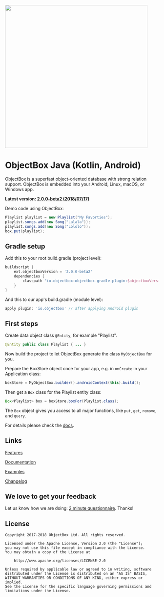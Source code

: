 <img width="466" src="https://raw.githubusercontent.com/objectbox/objectbox-java/master/logo.png">

# ObjectBox Java (Kotlin, Android)
ObjectBox is a superfast object-oriented database with strong relation support. ObjectBox is embedded into your Android, Linux, macOS, or Windows app.

**Latest version: [2.0.0-beta2 (2018/07/17)](http://objectbox.io/changelog)**

Demo code using ObjectBox:

```java
Playlist playlist = new Playlist("My Favorties");
playlist.songs.add(new Song("Lalala"));
playlist.songs.add(new Song("Lololo"));
box.put(playlist);
```

Gradle setup
------------
Add this to your root build.gradle (project level): 

```groovy
buildscript {
    ext.objectboxVersion = '2.0.0-beta2'
    dependencies {
        classpath "io.objectbox:objectbox-gradle-plugin:$objectboxVersion"
    }
}
```

And this to our app's build.gradle (module level):

```groovy
apply plugin: 'io.objectbox' // after applying Android plugin
```

First steps
-----------
Create data object class `@Entity`, for example "Playlist".
```java
@Entity public class Playlist { ... }
```
Now build the project to let ObjectBox generate the class `MyObjectBox` for you.

Prepare the BoxStore object once for your app, e.g. in `onCreate` in your Application class:

```java
boxStore = MyObjectBox.builder().androidContext(this).build();
```

Then get a `Box` class for the Playlist entity class:

```java
Box<Playlist> box = boxStore.boxFor(Playlist.class);
```

The `Box` object gives you access to all major functions, like `put`, `get`, `remove`, and `query`.

For details please check the [docs](http://objectbox.io/documentation/).     

Links
-----
[Features](http://objectbox.io/features/)

[Documentation](http://objectbox.io/documentation/)

[Examples](https://github.com/objectbox/objectbox-examples)

[Changelog](http://objectbox.io/changelog/)

We love to get your feedback
----------------------------
Let us know how we are doing: [2 minute questionnaire](https://docs.google.com/forms/d/e/1FAIpQLSe_fq-FlBThK_96bkHv1oEDizoHwEu_b6M4FJkMv9V5q_Or9g/viewform?usp=sf_link).
Thanks!


License
-------
    Copyright 2017-2018 ObjectBox Ltd. All rights reserved.
    
    Licensed under the Apache License, Version 2.0 (the "License");
    you may not use this file except in compliance with the License.
    You may obtain a copy of the License at
    
        http://www.apache.org/licenses/LICENSE-2.0
    
    Unless required by applicable law or agreed to in writing, software
    distributed under the License is distributed on an "AS IS" BASIS,
    WITHOUT WARRANTIES OR CONDITIONS OF ANY KIND, either express or implied.
    See the License for the specific language governing permissions and
    limitations under the License.

